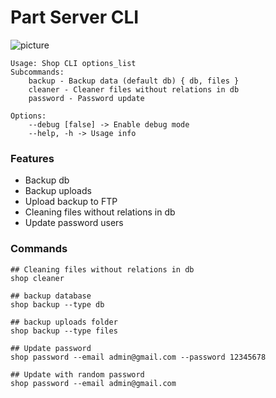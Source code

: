 Part Server CLI
===================

![picture](https://keygenqt.github.io/km-shop/data/github-preview/preview-cli.png)

```
Usage: Shop CLI options_list
Subcommands: 
    backup - Backup data (default db) { db, files }
    cleaner - Cleaner files without relations in db
    password - Password update

Options: 
    --debug [false] -> Enable debug mode 
    --help, -h -> Usage info 
```

### Features

* Backup db
* Backup uploads
* Upload backup to FTP
* Cleaning files without relations in db
* Update password users

### Commands

```shell
## Cleaning files without relations in db
shop cleaner

## backup database
shop backup --type db

## backup uploads folder
shop backup --type files

## Update password
shop password --email admin@gmail.com --password 12345678

## Update with random password
shop password --email admin@gmail.com
```